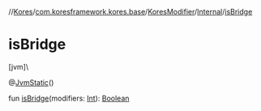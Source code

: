 //[Kores](../../../../index.md)/[com.koresframework.kores.base](../../index.md)/[KoresModifier](../index.md)/[Internal](index.md)/[isBridge](is-bridge.md)

# isBridge

[jvm]\

@[JvmStatic](https://kotlinlang.org/api/latest/jvm/stdlib/kotlin.jvm/-jvm-static/index.html)()

fun [isBridge](is-bridge.md)(modifiers: [Int](https://kotlinlang.org/api/latest/jvm/stdlib/kotlin/-int/index.html)): [Boolean](https://kotlinlang.org/api/latest/jvm/stdlib/kotlin/-boolean/index.html)
